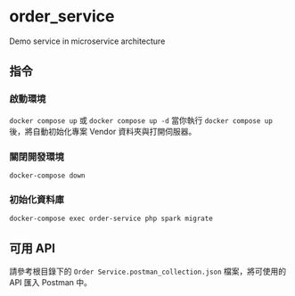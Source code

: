 # order_service
Demo service in microservice architecture

## 指令

### 啟動環境
`docker compose up` 或 `docker compose up -d`
當你執行 `docker compose up` 後，將自動初始化專案 Vendor 資料夾與打開伺服器。

### 關閉開發環境
`docker-compose down`

### 初始化資料庫
`docker-compose exec order-service php spark migrate`

## 可用 API
請參考根目錄下的 `Order Service.postman_collection.json` 檔案，將可使用的 API 匯入 Postman 中。
